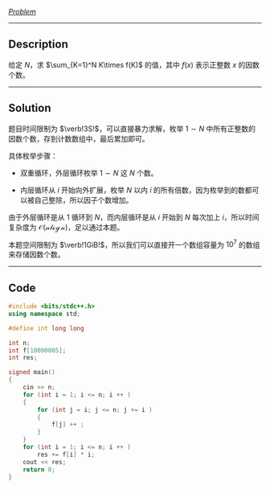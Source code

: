 *[Problem](https://www.luogu.com.cn/problem/AT_abc172_d)*

------------
## Description

给定 $N$，求 $\sum_{K=1}^N K\times f(K)$ 的值，其中 $f(x)$ 表示正整数 $x$ 的因数个数。

------------
## Solution

题目时间限制为 $\verb!3S!$，可以直接暴力求解，枚举 $1 \sim N$ 中所有正整数的因数个数，存到计数数组中，最后累加即可。

具体枚举步骤：

- 双重循环，外层循环枚举 $1 \sim N$ 这 $N$ 个数。

- 内层循环从 $i$ 开始向外扩展，枚举 $N$ 以内 $i$ 的所有倍数，因为枚举到的数都可以被自己整除，所以因子个数增加。

由于外层循环是从 $1$ 循环到 $N$，而内层循环是从 $i$ 开始到 $N$ 每次加上 $i$，所以时间复杂度为 $\mathcal{O(n \log n)}$，足以通过本题。

本题空间限制为 $\verb!1GiB!$，所以我们可以直接开一个数组容量为 $10^7$ 的数组来存储因数个数。

------------
## Code

```cpp
#include <bits/stdc++.h>
using namespace std;

#define int long long

int n;
int f[10000005];
int res;

signed main()
{
	cin >> n;
	for (int i = 1; i <= n; i ++ )
	{
		for (int j = i; j <= n; j += i )
		{
			f[j] ++ ;	
		}
	}
	for (int i = 1; i <= n; i ++ )
		res += f[i] * i;
	cout << res;
	return 0;
}
```